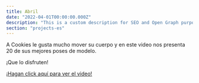 ```yaml
---
title: Abril
date: "2022-04-01T00:00:00.000Z"
description: "This is a custom description for SEO and Open Graph purposes, rather than the default generated excerpt. Simply add a description field to the frontmatter."
section: "projects-es"
---
```


A Cookies le gusta mucho mover su cuerpo y en este video nos presenta 20 de sus mejores poses de modelo.

¡Que lo disfruten!

[¡Hagan click aquí para ver el video!](https://youtu.be/8I1UchJSccQ)
